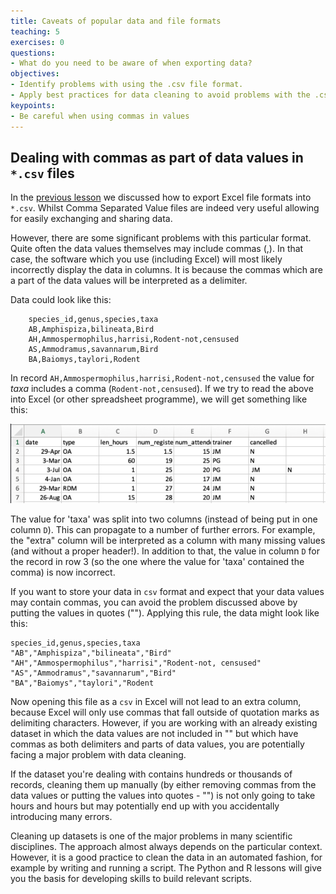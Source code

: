 ```yaml
---
title: Caveats of popular data and file formats 
teaching: 5
exercises: 0
questions:
- What do you need to be aware of when exporting data?
objectives:
- Identify problems with using the .csv file format.
- Apply best practices for data cleaning to avoid problems with the .csv file format.
keypoints:
- Be careful when using commas in values
---
```


<!-- Materials by: **Jeffrey Hollister**, **Alexander Duryee**, **Jennifer Bryan**, **Daisie Huang**, **Ben Marwick**, **Christie Bahlai**, **Owen Jones**, **Aleksandra Pawlik** -->

## Dealing with commas as part of data values in `*.csv` files ##

In the [previous lesson](../05-exporting-data) we discussed how to export Excel file formats into `*.csv`. Whilst Comma Separated Value files are indeed very useful allowing for easily exchanging and sharing data. 

However, there are some significant problems with this particular format. Quite often the data values themselves may include commas (,). In that case, the software which you use (including Excel) will most likely incorrectly display the data in columns. It is because the commas which are a part of the data values will be interpreted as a delimiter.

Data could look like this:
	
		species_id,genus,species,taxa
		AB,Amphispiza,bilineata,Bird
		AH,Ammospermophilus,harrisi,Rodent-not,censused
		AS,Ammodramus,savannarum,Bird
		BA,Baiomys,taylori,Rodent

In record `AH,Ammospermophilus,harrisi,Rodent-not,censused` the value for *taxa* includes a comma (`Rodent-not,censused`). 
If we try to read the above into Excel (or other spreadsheet programme), we will get something like this:

![Issue with importing csv format](../fig/csv-mistake.png)

The value for 'taxa' was split into two columns (instead of being put in one column `D`). This can propagate to a number of further errors. For example, the "extra" column will be interpreted as a column with many missing values (and without a proper header!). In addition to that, the value in column `D` for the record in row 3 (so the one where the value for 'taxa' contained the comma) is now incorrect. 
 
If you want to store your data in `csv` format and expect that your data values may contain commas, you can avoid the problem discussed above by putting the values in quotes (""). Applying this rule, the data might look like this:

	species_id,genus,species,taxa
	"AB","Amphispiza","bilineata","Bird"
	"AH","Ammospermophilus","harrisi","Rodent-not, censused"
	"AS","Ammodramus","savannarum","Bird"
	"BA","Baiomys","taylori","Rodent
	

Now opening this file as a `csv` in Excel will not lead to an extra column, because Excel will only use commas that fall outside of quotation marks as delimiting characters. However, if you are working with an already existing dataset in which the data values are not included in "" but which have commas as both delimiters and parts of data values, you are potentially facing a major problem with data cleaning.

If the dataset you're dealing with contains hundreds or thousands of records, cleaning them up manually (by either removing commas from the data values or putting the values into quotes - "") is not only going to take hours and hours but may potentially end up with you accidentally introducing many errors.

Cleaning up datasets is one of the major problems in many scientific disciplines. The approach almost always depends on the particular context. However, it is a good practice to clean the data in an automated fashion, for example by writing and running a script. The Python and R lessons will give you the basis for developing skills to build relevant scripts. 
